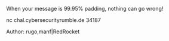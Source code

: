 When your message is 99.95% padding, nothing can go wrong!

nc chal.cybersecurityrumble.de 34187

Author: rugo,manf|RedRocket